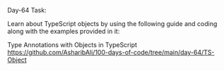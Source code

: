 Day-64 Task:

Learn about TypeScript objects by using the following guide and coding along with the examples provided in it:

Type Annotations with Objects in TypeScript
https://github.com/AsharibAli/100-days-of-code/tree/main/day-64/TS-Object